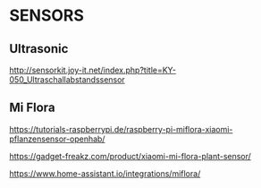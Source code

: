# SENSORS

## Ultrasonic

http://sensorkit.joy-it.net/index.php?title=KY-050_Ultraschallabstandssensor

## Mi Flora

https://tutorials-raspberrypi.de/raspberry-pi-miflora-xiaomi-pflanzensensor-openhab/

https://gadget-freakz.com/product/xiaomi-mi-flora-plant-sensor/

https://www.home-assistant.io/integrations/miflora/

